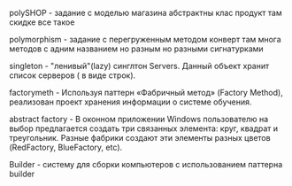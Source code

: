 polySHOP - задание с моделью магазина абстрактны клас продукт там скидке все такое

polymorphism - задание с перегруженным методом конверт там многа методов с адним названием но разным но разными сигнатурками

singleton - "ленивый"(lazy) синглтон Servers. Данный объект хранит список серверов ( в виде строк).

factorymeth - Используя паттерн «Фабричный метод» (Factory Method), реализован проект хранения информации о системе обучения. 

abstract factory - В оконном приложении Windows пользователю на выбор предлагается создать три связанных элемента: круг, квадрат и треугольник. Разные фабрики создают эти элементы разных цветов (RedFactory, BlueFactory, etc).

Builder - систему для сборки компьютеров с использованием паттерна builder

